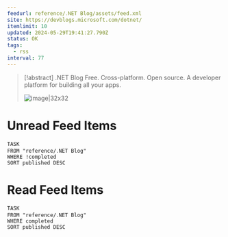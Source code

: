```yaml
---
feedurl: reference/․NET Blog/assets/feed.xml
site: https://devblogs.microsoft.com/dotnet/
itemlimit: 10
updated: 2024-05-29T19:41:27.790Z
status: OK
tags:
  - rss
interval: 77
---
```


> [!abstract] .NET Blog
> Free. Cross-platform. Open source. A developer platform for building all your apps.
>
> ![image|32x32](https://devblogs.microsoft.com/dotnet/wp-content/uploads/sites/10/2018/10/Microsoft-Favicon.png)
# Unread Feed Items
~~~dataview
TASK
FROM "reference/․NET Blog"
WHERE !completed
SORT published DESC
~~~

# Read Feed Items
~~~dataview
TASK
FROM "reference/․NET Blog"
WHERE completed
SORT published DESC
~~~
